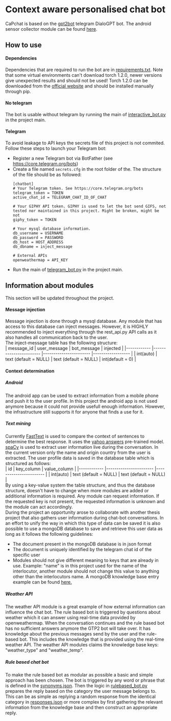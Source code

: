 # Context aware personalised chat bot
CaPchat is based on the [gpt2bot](https://github.com/polakowo/gpt2bot) telegram DialoGPT bot.
The android sensor collector module can be found [here](https://github.com/ubaer/CaPchat-Sensor-Information-Collector).
## How to use
#### Dependencies 
Dependencies that are required to run the bot are in [requirements.txt](https://github.com/ubaer/Personalised_context_aware_DialoGPT/blob/master/requirements.txt). Note that some virtual environments can't download torch 1.2.0, newer versions give unexpected results and should not be used! Torch 1.2.0 can be downloaded from the [official website](https://download.pytorch.org/whl/torch_stable.html) and should be installed manually through pip.
#### No telegram
The bot is usable without telegram by running the main of [interactive_bot.py](https://github.com/ubaer/Personalised_context_aware_DialoGPT/blob/master/gpt2bot/interactive_bot.py) in the project main.
#### Telegram
To avoid leakage to API keys the secrets file of this project is not commited. Follow these steps to launch your Telegram bot:
- Register a new Telegram bot via BotFather (see https://core.telegram.org/bots)
- Create a file named ```secrets.cfg``` in the root folder of the. The structure of the file should be as followed:
    ```
  [chatbot]
    # Your Telegram token. See https://core.telegram.org/bots
    telegram_token = TOKEN
    active_chat_id = TELEGRAM_CHAT_ID_OF_CHAT
  
    # Your GIPHY API token. GIPHY is used to let the bot send GIFS, not tested nor maintained in this project. Might be broken, might be not
    giphy_token = TOKEN
  
    # Your mysql database information.
    db_username = USERNAME
    db_password = PASSWORD
    db_host = HOST_ADDRESS
    db_dbname = inject_message
  
    # External APIs
    openweathermap = API_KEY
    ```
 - Run the main of [telegram_bot.py](https://github.com/ubaer/Personalised_context_aware_DialoGPT/blob/master/gpt2bot/telegram_bot.py) in the project main.
 
## Information about modules
  This section will be updated throughout the project.
#### Message injection
Message injection is done through a mysql database. Any module that has access to this database can inject messages. However, it is HIGHLY recommended to inject everything through the rest_api.py API calls as it also handles all communication back to the user.<br>
The inject-message table has the following structure:<br>
| message_id 	| user_message          	| bot_message           	| injected         	|
|------------	|-----------------------	|-----------------------	|------------------	|
| int(auto)  	| text (default = NULL) 	| text (default = NULL) 	| int(default = 0) 	|

#### Context determination
##### Android
The android app can be used to extract information from a mobile phone and push it to the user profile. In this project the android app is not used anymore because it could not provide usefull enough information. However, the infrastructure still supports it for anyone that finds a use for it.
##### Text mining
Currently  [FastText](https://fasttext.cc/) is used to compare the context of sentences to determine the best response. It uses the [yahoo answers](https://fasttext.cc/docs/en/supervised-models.html) pre-trained model.
[spaCy](https://spacy.io/) is used to extract user information live during the conversation. In the current version only the name and origin country from the user is extracted. The user profile data is saved in the database table which is structured as follows:<br>
| id 	        | key_column          	    | value_column           	| 
|------------	|-----------------------	|-----------------------	|
| int(auto)  	| text (default = NULL) 	| text (default = NULL) 	| 
<br>
By using a key-value system the table structure, and thus the database structure, doesn't have to change when more modules are added or additional information is required. Any module can request information. If the requested key is not present, the requested information is unknown and the module can act accordingly.
<br>
During the project an opportunity arose to collaborate with another thesis project that also gathers user information during chat-bot conversations. 
In an effort to unify the way in which this type of data can be saved it is also possible to use a mongoDB database to save and retrieve this user data as long as it follows the following guidelines:
- The document present in the mongoDB database is in json format
- The document is uniquely identified by the telegram chat id of the specific user
- Modules should not give different meaning to keys that are already in use. Example: "name" is in this project used for the name of the interlocutor, another module should not change this value to anything other than the interlocutors name.
A mongoDB knowledge base entry example can be found [here.](https://github.com/ubaer/Personalised_context_aware_DialoGPT/blob/master/database/knowledge_base_entry_example.json)
##### Weather API
The weather API module is a great example of how external information can influence the chat bot.
The rule based bot is triggered by questions about weather which it can answer using real-time data provided by openweathermap. 
When the conversation continues and the rule based bot has no sufficient answers anymore the GTP2 bot will take over. It has knowledge about the previous messages send by the user and the rule-based bot. This includes the knowledge that is provided using the real-time weather API.
The weather API modules claims the knowledge base keys: "weather_type" and "weather_temp".
##### Rule based chat bot
To make the rule based bot as modular as possible a basic and simple approach has been chosen.
The bot is triggered by any word or phrase that is defined in the [synonyms.json](https://github.com/ubaer/Personalised_context_aware_DialoGPT/blob/master/rulebased_bot/synonyms.json). 
Then the logic in [rulebased_bot.py](https://github.com/ubaer/Personalised_context_aware_DialoGPT/blob/master/rulebased_bot/rulebased_bot.py) prepares the reply based on the category the user message belongs to.
This can be as simple as replying a random response from the identical category in [responses.json](https://github.com/ubaer/Personalised_context_aware_DialoGPT/blob/master/rulebased_bot/responses.json) or more complex by first gathering the relevant information from the knowledge base and then construct an appropriate reply.
